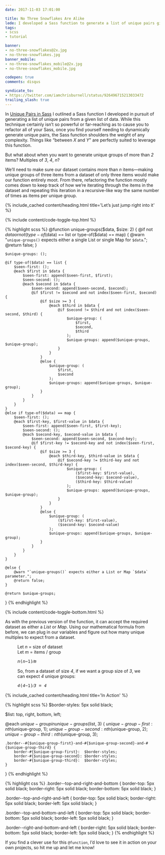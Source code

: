 ```yaml
---
date: 2017-11-03 17:01:00

title: No Three Snowflakes Are Alike
lede: I developed a Sass function to generate a list of unique pairs given a List or Map of data, so I extrapolated the idea and refactored the function to generate a series of unique groups of size <var>n</var>.
tags:
- scss
- tutorial

banner:
- no-three-snowflakes@2x.jpg
- no-three-snowflakes.jpg
banner_mobile:
- no-three-snowflakes_mobile@2x.jpg
- no-three-snowflakes_mobile.jpg

codepen: true
comments: disqus

syndicate_to:
- https://twitter.com/iamchrisburnell/status/926496715213033472
trailing_slash: true
---
```



In [Unique Pairs in Sass](/article/unique-pairs-in-sass/) I outlined a Sass function I developed in pursuit of generating a list of unique pairs from a given list of data. While this technique certainly isn’t so powerful or far-reaching as to cause you to refactor all of your Sass, once you find yourself needing to dynamically generate unique pairs, the Sass function shoulders the weight of any complexity. Things like <q>between <var>X</var> and <var>Y</var></q> are perfectly suited to leverage this function.

But what about when you want to generate unique groups of more than <var>2</var> items? Multiples of <var>3</var>, <var>4</var>, <var>n</var>?

We’ll need to make sure our dataset contains more than <var>n</var> items—making unique groups of three items from a dataset of only three items would make our function entirely moot. From there, refactoring the function mostly comes down to keep track of how we’re iterating through the items in the dataset and repeating this iteration in a recursive-like way the same number of times as items per unique group.


{% include_cached content/heading.html title='Let’s just jump right into it' %}

{% include content/code-toggle-top.html %}

{% highlight scss %}
@function unique-groups($data, $size: 2) {
    @if not $data or not (type-of($data) == list or type-of($data) == map) {
        @warn "`unique-groups()` expects either a single List or single Map for `$data`.";
        @return false;
    }

    $unique-groups: ();

    @if type-of($data) == list {
        $seen-first: ();
        @each $first in $data {
            $seen-first: append($seen-first, $first);
            $seen-second: ();
            @each $second in $data {
                $seen-second: append($seen-second, $second);
                @if $first != $second and not index($seen-first, $second) {
                    @if $size >= 3 {
                        @each $third in $data {
                            @if $second != $third and not index($seen-second, $third) {
                                $unique-group: (
                                    $first,
                                    $second,
                                    $third
                                );
                                $unique-groups: append($unique-groups, $unique-group);
                            }
                        }
                    }
                    @else {
                        $unique-group: (
                            $first,
                            $second
                        );
                        $unique-groups: append($unique-groups, $unique-group);
                    }
                }
            }
        }
    }
    @else if type-of($data) == map {
        $seen-first: ();
        @each $first-key, $first-value in $data {
            $seen-first: append($seen-first, $first-key);
            $seen-second: ();
            @each $second-key, $second-value in $data {
                $seen-second: append($seen-second, $second-key);
                @if $first-key != $second-key and not index($seen-first, $second-key) {
                    @if $size >= 3 {
                        @each $third-key, $third-value in $data {
                            @if $second-key != $third-key and not index($seen-second, $third-key) {
                                $unique-group: (
                                    ($first-key: $first-value),
                                    ($second-key: $second-value),
                                    ($third-key: $third-value)
                                );
                                $unique-groups: append($unique-groups, $unique-group);
                            }
                        }
                    }
                    @else {
                        $unique-group: (
                            ($first-key: $first-value),
                            ($second-key: $second-value)
                        );
                        $unique-groups: append($unique-groups, $unique-group);
                    }
                }
            }
        }
    }

    @else {
        @warn "`unique-groups()` expects either a List or Map `$data` parameter.";
        @return false;
    }

    @return $unique-groups;
}
{% endhighlight %}

{% include content/code-toggle-bottom.html %}

As with the previous version of the function, it can accept the required dataset as either a *List* or *Map*. Using our mathematical formula from before, we can plug in our variables and figure out how many unique multiples to expect from a dataset.

<figure>
    <p>Let <var>n</var> = size of dataset<br>Let <var>m</var> = items / group</p>
    <samp class="beta">
        <var>n</var>(<var>n</var>&minus;1)&frasl;<var>m</var>
    </samp>
</figure>

<figure>
    <p>So, from a dataset of size <var>4</var>, if we want a group size of <var>3</var>, we can expect <var>4</var> unique groups:</p>
    <samp class="beta"><var>4</var>(<var>4</var>&minus;1)&frasl;<var>3</var> = <var>4</var></samp>
</figure>


{% include_cached content/heading.html title='In Action' %}

{% highlight scss %}
$border-styles: 5px solid black;

$list:
    top,
    right,
    bottom,
    left;

@each $unique-group in unique-groups($list, 3) {
    $unique-group-first:  nth($unique-group, 1);
    $unique-group-second: nth($unique-group, 2);
    $unique-group-third:  nth($unique-group, 3);

    .border--#{$unique-group-first}-and-#{$unique-group-second}-and-#{$unique-group-third} {
        border-#{$unique-group-first}:  $border-styles;
        border-#{$unique-group-second}: $border-styles;
        border-#{$unique-group-third}:  $border-styles;
    }
}
{% endhighlight %}

{% highlight css %}
.border--top-and-right-and-bottom {
    border-top:    5px solid black;
    border-right:  5px solid black;
    border-bottom: 5px solid black;
}

.border--top-and-right-and-left {
    border-top:   5px solid black;
    border-right: 5px solid black;
    border-left:  5px solid black;
}

.border--top-and-bottom-and-left {
    border-top:    5px solid black;
    border-bottom: 5px solid black;
    border-left:   5px solid black;
}

.border--right-and-bottom-and-left {
    border-right:  5px solid black;
    border-bottom: 5px solid black;
    border-left:   5px solid black;
}
{% endhighlight %}

If you find a clever use for this `@function`, I’d love to see it in action on your own projects, so hit me up and let me know!
